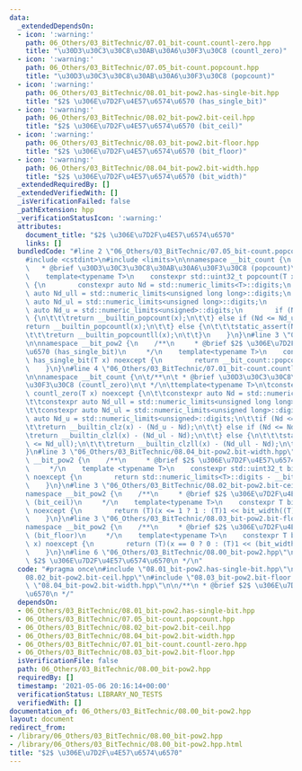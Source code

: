 ```yaml
---
data:
  _extendedDependsOn:
  - icon: ':warning:'
    path: 06_Others/03_BitTechnic/07.01_bit-count.countl-zero.hpp
    title: "\u30D3\u30C3\u30C8\u30AB\u30A6\u30F3\u30C8 (countl_zero)"
  - icon: ':warning:'
    path: 06_Others/03_BitTechnic/07.05_bit-count.popcount.hpp
    title: "\u30D3\u30C3\u30C8\u30AB\u30A6\u30F3\u30C8 (popcount)"
  - icon: ':warning:'
    path: 06_Others/03_BitTechnic/08.01_bit-pow2.has-single-bit.hpp
    title: "$2$ \u306E\u7D2F\u4E57\u6574\u6570 (has_single_bit)"
  - icon: ':warning:'
    path: 06_Others/03_BitTechnic/08.02_bit-pow2.bit-ceil.hpp
    title: "$2$ \u306E\u7D2F\u4E57\u6574\u6570 (bit_ceil)"
  - icon: ':warning:'
    path: 06_Others/03_BitTechnic/08.03_bit-pow2.bit-floor.hpp
    title: "$2$ \u306E\u7D2F\u4E57\u6574\u6570 (bit_floor)"
  - icon: ':warning:'
    path: 06_Others/03_BitTechnic/08.04_bit-pow2.bit-width.hpp
    title: "$2$ \u306E\u7D2F\u4E57\u6574\u6570 (bit_width)"
  _extendedRequiredBy: []
  _extendedVerifiedWith: []
  _isVerificationFailed: false
  _pathExtension: hpp
  _verificationStatusIcon: ':warning:'
  attributes:
    document_title: "$2$ \u306E\u7D2F\u4E57\u6574\u6570"
    links: []
  bundledCode: "#line 2 \"06_Others/03_BitTechnic/07.05_bit-count.popcount.hpp\"\n\
    #include <cstdint>\n#include <limits>\n\nnamespace __bit_count {\n    /**\n  \
    \   * @brief \u30D3\u30C3\u30C8\u30AB\u30A6\u30F3\u30C8 (popcount)\n     */\n\
    \    template<typename T>\n    constexpr std::uint32_t popcount(T x) noexcept\
    \ {\n        constexpr auto Nd = std::numeric_limits<T>::digits;\n        constexpr\
    \ auto Nd_ull = std::numeric_limits<unsigned long long>::digits;\n        constexpr\
    \ auto Nd_ul = std::numeric_limits<unsigned long>::digits;\n        constexpr\
    \ auto Nd_u = std::numeric_limits<unsigned>::digits;\n        if (Nd <= Nd_u)\
    \ {\n\t\t\treturn __builtin_popcount(x);\n\t\t} else if (Nd <= Nd_ul) {\n\t\t\t\
    return __builtin_popcountl(x);\n\t\t} else {\n\t\t\tstatic_assert(Nd <= Nd_ull);\n\
    \t\t\treturn __builtin_popcountll(x);\n\t\t}\n    }\n}\n#line 3 \"06_Others/03_BitTechnic/08.01_bit-pow2.has-single-bit.hpp\"\
    \n\nnamespace __bit_pow2 {\n    /**\n     * @brief $2$ \u306E\u7D2F\u4E57\u6574\
    \u6570 (has_single_bit)\n     */\n    template<typename T>\n    constexpr bool\
    \ has_single_bit(T x) noexcept {\n        return __bit_count::popcount(x) == 1;\n\
    \    }\n}\n#line 4 \"06_Others/03_BitTechnic/07.01_bit-count.countl-zero.hpp\"\
    \n\nnamespace __bit_count {\n\t/**\n\t * @brief \u30D3\u30C3\u30C8\u30AB\u30A6\
    \u30F3\u30C8 (countl_zero)\n\t */\n\ttemplate<typename T>\n\tconstexpr std::uint32_t\
    \ countl_zero(T x) noexcept {\n\t\tconstexpr auto Nd = std::numeric_limits<T>::digits;\n\
    \t\tconstexpr auto Nd_ull = std::numeric_limits<unsigned long long>::digits;\n\
    \t\tconstexpr auto Nd_ul = std::numeric_limits<unsigned long>::digits;\n\t\tconstexpr\
    \ auto Nd_u = std::numeric_limits<unsigned>::digits;\n\t\tif (Nd <= Nd_u) {\n\t\
    \t\treturn __builtin_clz(x) - (Nd_u - Nd);\n\t\t} else if (Nd <= Nd_ul) {\n\t\t\
    \treturn __builtin_clzl(x) - (Nd_ul - Nd);\n\t\t} else {\n\t\t\tstatic_assert(Nd\
    \ <= Nd_ull);\n\t\t\treturn __builtin_clzll(x) - (Nd_ull - Nd);\n\t\t}\n\t}\n\
    }\n#line 3 \"06_Others/03_BitTechnic/08.04_bit-pow2.bit-width.hpp\"\n\nnamespace\
    \ __bit_pow2 {\n    /**\n     * @brief $2$ \u306E\u7D2F\u4E57\u6574\u6570 (bit_width)\n\
    \     */\n    template <typename T>\n    constexpr std::uint32_t bit_width(T x)\
    \ noexcept {\n        return std::numeric_limits<T>::digits - __bit_count::countl_zero(x);\n\
    \    }\n}\n#line 3 \"06_Others/03_BitTechnic/08.02_bit-pow2.bit-ceil.hpp\"\n\n\
    namespace __bit_pow2 {\n    /**\n     * @brief $2$ \u306E\u7D2F\u4E57\u6574\u6570\
    \ (bit_ceil)\n     */\n    template<typename T>\n    constexpr T bit_ceil(T x)\
    \ noexcept {\n        return (T)(x <= 1 ? 1 : (T)1 << bit_width((T)(x - 1)));\n\
    \    }\n}\n#line 3 \"06_Others/03_BitTechnic/08.03_bit-pow2.bit-floor.hpp\"\n\n\
    namespace __bit_pow2 {\n    /**\n     * @brief $2$ \u306E\u7D2F\u4E57\u6574\u6570\
    \ (bit_floor)\n     */\n    template<typename T>\n    constexpr T bit_floor(T\
    \ x) noexcept {\n        return (T)(x == 0 ? 0 : (T)1 << (bit_width(x) - 1));\n\
    \    }\n}\n#line 6 \"06_Others/03_BitTechnic/08.00_bit-pow2.hpp\"\n\n/**\n * @brief\
    \ $2$ \u306E\u7D2F\u4E57\u6574\u6570\n */\n"
  code: "#pragma once\n#include \"08.01_bit-pow2.has-single-bit.hpp\"\n#include \"\
    08.02_bit-pow2.bit-ceil.hpp\"\n#include \"08.03_bit-pow2.bit-floor.hpp\"\n#include\
    \ \"08.04_bit-pow2.bit-width.hpp\"\n\n/**\n * @brief $2$ \u306E\u7D2F\u4E57\u6574\
    \u6570\n */"
  dependsOn:
  - 06_Others/03_BitTechnic/08.01_bit-pow2.has-single-bit.hpp
  - 06_Others/03_BitTechnic/07.05_bit-count.popcount.hpp
  - 06_Others/03_BitTechnic/08.02_bit-pow2.bit-ceil.hpp
  - 06_Others/03_BitTechnic/08.04_bit-pow2.bit-width.hpp
  - 06_Others/03_BitTechnic/07.01_bit-count.countl-zero.hpp
  - 06_Others/03_BitTechnic/08.03_bit-pow2.bit-floor.hpp
  isVerificationFile: false
  path: 06_Others/03_BitTechnic/08.00_bit-pow2.hpp
  requiredBy: []
  timestamp: '2021-05-06 20:16:14+00:00'
  verificationStatus: LIBRARY_NO_TESTS
  verifiedWith: []
documentation_of: 06_Others/03_BitTechnic/08.00_bit-pow2.hpp
layout: document
redirect_from:
- /library/06_Others/03_BitTechnic/08.00_bit-pow2.hpp
- /library/06_Others/03_BitTechnic/08.00_bit-pow2.hpp.html
title: "$2$ \u306E\u7D2F\u4E57\u6574\u6570"
---
```


